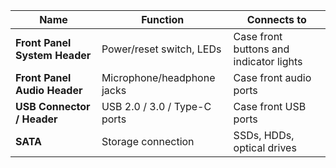 | Name                          | Function                     | Connects to                             |
| ----------------------------- | ---------------------------- | --------------------------------------- |
| **Front Panel System Header** | Power/reset switch, LEDs     | Case front buttons and indicator lights |
| **Front Panel Audio Header**  | Microphone/headphone jacks   | Case front audio ports                  |
| **USB Connector / Header**    | USB 2.0 / 3.0 / Type-C ports | Case front USB ports                    |
| **SATA**                      | Storage connection           | SSDs, HDDs, optical drives              |


